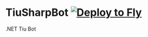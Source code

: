 # TiuSharpBot [![Deploy to Fly](https://github.com/sitiom-misc/TiuSharpBot/actions/workflows/fly.yml/badge.svg)](https://github.com/sitiom-misc/TiuSharpBot/actions/workflows/fly.yml)

.NET Tiu Bot
